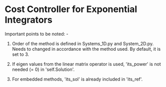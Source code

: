 # Cost Controller for Exponential Integrators

Important points to be noted: -

1. Order of the method is defined in Systems_1D.py and System_2D.py. Needs to changed in accordance with the method used. 
By default, it is set to 3.

2. If eigen values from the linear matrix operator is used, 'its_power' is not needed (= 0) in 'self.Solution'.

3. For embedded methods, 'its_sol' is already included in 'its_ref'.
